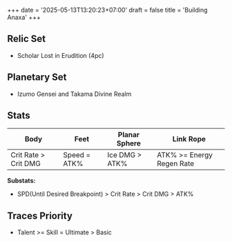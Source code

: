 +++
date = '2025-05-13T13:20:23+07:00'
draft = false
title = 'Building Anaxa'
+++

## Relic Set
- Scholar Lost in Erudition (4pc)


## Planetary Set
- Izumo Gensei and Takama Divine Realm


## Stats

| Body | Feet | Planar Sphere | Link Rope |
| ------------- | -------------- | -------------- | -------------- |
| Crit Rate > Crit DMG | Speed = ATK% | Ice DMG > ATK% | ATK% >= Energy Regen Rate |

**Substats:** 
- SPD(Until Desired Breakpoint) > Crit Rate > Crit DMG > ATK%


## Traces Priority

- Talent >= Skill = Ultimate > Basic

